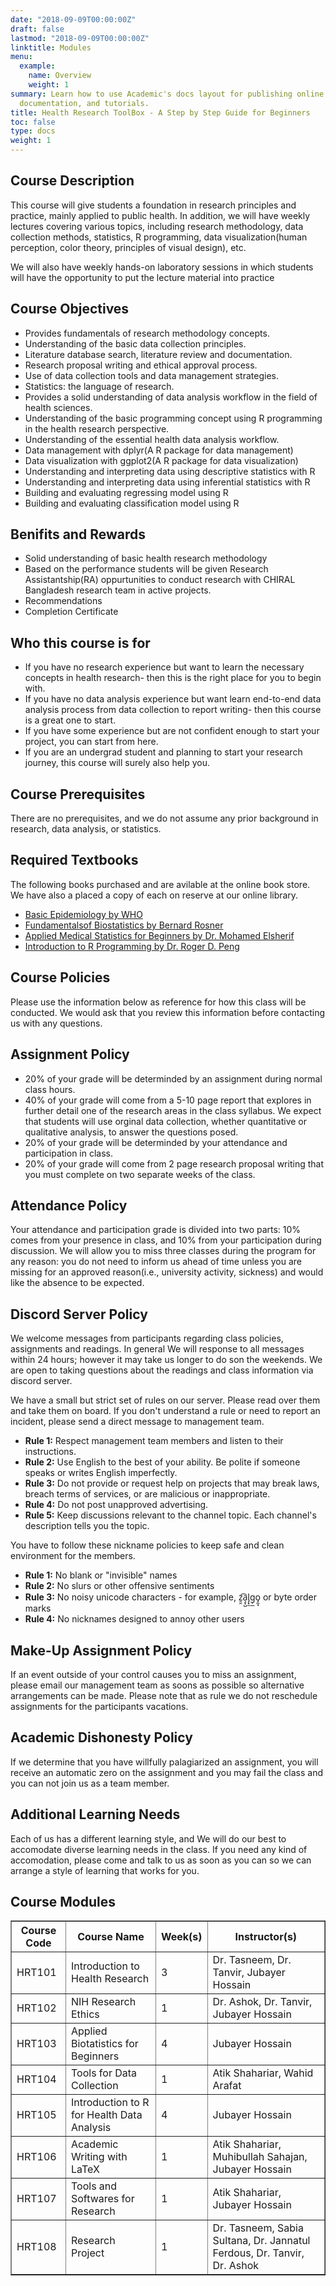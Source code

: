 ```yaml
---
date: "2018-09-09T00:00:00Z"
draft: false
lastmod: "2018-09-09T00:00:00Z"
linktitle: Modules
menu:
  example:
    name: Overview
    weight: 1
summary: Learn how to use Academic's docs layout for publishing online courses, software
  documentation, and tutorials.
title: Health Research ToolBox - A Step by Step Guide for Beginners
toc: false
type: docs
weight: 1
---
```



## Course Description
This course will give students a foundation in research principles and practice, mainly applied to public health. In addition, we will have weekly lectures covering various topics, including research methodology, data collection methods, statistics, R programming, data visualization(human perception, color theory, principles of visual design), etc.

We will also have weekly hands-on laboratory sessions in which students will have the opportunity to put the lecture material into practice

## Course Objectives
- Provides fundamentals of research methodology concepts.
- Understanding of the basic data collection principles.
- Literature database search, literature review and documentation.
- Research proposal writing and ethical approval process.
- Use of data collection tools and data management strategies.
- Statistics: the language of research.
- Provides a solid understanding of data analysis workflow in the field of health sciences.
- Understanding of the basic programming concept using R programming in the health research perspective.
- Understanding of the essential health data analysis workflow.
- Data management with dplyr(A R package for data management)
- Data visualization with ggplot2(A R package for data visualization)
- Understanding and interpreting data using descriptive statistics with R
- Understanding and interpreting data using inferential statistics with R
- Building and evaluating regressing model using R
- Building and evaluating classification model using R

## Benifits and Rewards
- Solid understanding of basic health research methodology
- Based on the performance students will be given Research Assistantship(RA) oppurtunities to conduct research with CHIRAL Bangladesh research team in active projects.
- Recommendations
- Completion Certificate

## Who this course is for
- If you have no research experience but want to learn the necessary concepts in health research- then this is the right place for you to begin with.
- If you have no data analysis experience but want learn end-to-end data analysis process from data collection to report writing- then this course is a great one to start.
- If you have some experience but are not confident enough to start your project, you can start from here.
- If you are an undergrad student and planning to start your research journey, this course will surely also help you.

## Course Prerequisites
There are no prerequisites, and we do not assume any prior background in research, data analysis, or statistics.

## Required Textbooks
The following books purchased and are avilable at the online book store. We have also a placed a copy of each on reserve at our online library.
- [Basic Epidemiology by WHO](#)
- [Fundamentalsof Biostatistics by Bernard Rosner](#)
- [Applied Medical Statistics for Beginners by Dr. Mohamed Elsherif](#)
- [Introduction to R Programming by Dr. Roger D. Peng](#)

## Course Policies
Please use the information below as reference for how this class will be conducted. We would ask that you review this information before contacting us with any questions.

## Assignment Policy
- 20% of your grade will be determinded by an assignment during normal class hours.
- 40% of your grade will come from a 5-10 page report that explores in further detail one of the research areas in the class syllabus. We expect that students will use orginal data collection, whether quantitative or qualitative analysis, to answer the questions posed.
- 20% of your grade will be determinded by your attendance and participation in class.
- 20% of your grade will come from 2 page research proposal writing that you must complete on two separate weeks of the class.
## Attendance Policy
Your attendance and participation grade is divided into two parts: 10% comes from your presence in class, and 10% from your participation during discussion. We will allow you to miss three classes during the program for any reason: you do not need to inform us ahead of time unless you are missing for an approved reason(i.e., university activity, sickness) and would like the absence to be expected.
## Discord Server Policy
We welcome messages from participants regarding class policies, assignments and readings. In general We will response to all messages within 24 hours; however it may take us longer to do son the weekends. We are open to taking questions about the readings and class information via discord server.

We have a small but strict set of rules on our server. Please read over them and take them on board. If you don't understand a rule or need to report an incident, please send a direct message to management team.
- **Rule 1:** Respect management team members and listen to their instructions.
- **Rule 2:** Use English to the best of your ability. Be polite if someone speaks or writes English imperfectly.
- **Rule 3:** Do not provide or request help on projects that may break laws, breach terms of services, or are malicious or inappropriate.
- **Rule 4:** Do not post unapproved advertising.
- **Rule 5:** Keep discussions relevant to the channel topic. Each channel's description tells you the topic.

You have to follow these nickname policies to keep safe and clean environment for the members.
- **Rule 1:** No blank or "invisible" names
- **Rule 2:** No slurs or other offensive sentiments
- **Rule 3:** No noisy unicode characters - for example, z̯̯͡a̧͎̺l̡͓̫g̹̲o̡̼̘ or byte order marks
- **Rule 4:** No nicknames designed to annoy other users


## Make-Up Assignment Policy
If an event outside of your control causes you to miss an assignment, please email our management team as soons as possible so alternative arrangements can be made. Please note that as rule we do not reschedule assignments for the participants vacations.

## Academic Dishonesty Policy
If we determine that you have willfully palagiarized an assignment, you will receive an automatic zero on the assignment and you may fail the class and you can not join us as a team member.
## Additional Learning Needs
Each of us has a different learning style, and We will do our best to accomodate diverse learning needs in the class. If you need any kind of accomodation, please come and talk to us as soon as you can so we can arrange a style of learning that works for you.

## Course Modules

<table border = "1">
        <tr>
            <th style="text-align:center">Course Code</th>
            <th style="text-align:center">Course Name</th>
            <th style="text-align:center">Week(s)</th>
            <th style="text-align:center">Instructor(s)</th>
        </tr>
        <tr>
           <td>HRT101</td>
           <td>Introduction to Health Research</td>
           <td>3</td>
           <td> Dr. Tasneem, Dr. Tanvir, Jubayer Hossain</td>
        </tr>
        <tr>
           <td>HRT102</td>
           <td>NIH Research Ethics</td>
           <td>1</td>
           <td>Dr. Ashok, Dr. Tanvir, Jubayer Hossain</td>
        </tr>
         <tr>
           <td>HRT103</td>
           <td>Applied Biotatistics for Beginners</td>
           <td>4</td>
           <td>Jubayer Hossain</td>
        </tr>
        <tr>
           <td>HRT104</td>
           <td>Tools for Data Collection</td>
           <td>1</td>
           <td>Atik Shahariar, Wahid Arafat</td>
        </tr>
        <tr>
           <td>HRT105</td>
           <td>Introduction to R for Health Data Analysis</td>
            <td>4</td>
            <td>Jubayer Hossain</td>
        </tr>
        <tr>
           <td>HRT106</td>
           <td>Academic Writing with LaTeX</td>
            <td>1</td>
            <td>Atik Shahariar, Muhibullah Sahajan, Jubayer Hossain</td>
        </tr>
      <tr>
           <td>HRT107</td>
           <td>Tools and Softwares for Research</td>
            <td>1</td>
            <td>Atik Shahariar, Jubayer Hossain</td>
      </tr>
      <tr>
           <td>HRT108</td>
           <td>Research Project</td>
            <td>1</td>
            <td>Dr. Tasneem, Sabia Sultana, Dr. Jannatul Ferdous, Dr. Tanvir, Dr. Ashok</td>
      </tr>
 </table>

